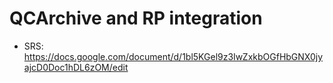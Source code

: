 # QCArchive and RP integration

* SRS: https://docs.google.com/document/d/1bl5KGel9z3IwZxkbOGfHbGNX0jyajcD0Doc1hDL6zOM/edit
